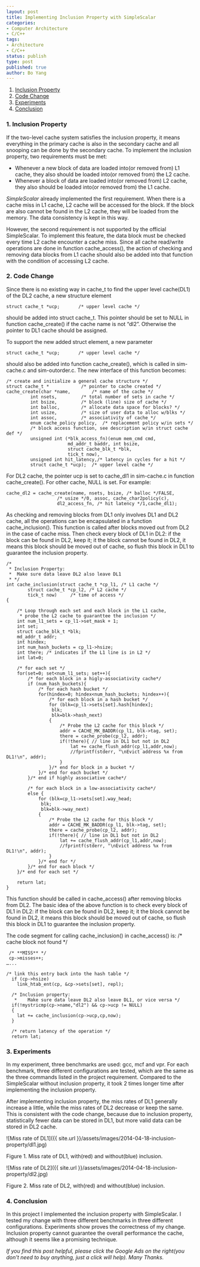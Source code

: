 ```yaml
---
layout: post
title: Implementing Inclusion Property with SimpleScalar  
categories: 
- Computer Architecture
- C/C++ 
tags:
- Architecture
- C/C++
status: publish
type: post
published: true
author: Bo Yang
---
```


1. [Inclusion Property](#inclusion_property)
2. [Code Change](#code_change)
3. [Experiments](#experiments)
4. [Conclusion](#conclusion)

### 1. <a name="inclusion_property">Inclusion Property</a>

If the two-level cache system satisfies the inclusion property, it means everything in the primary cache is also in the secondary cache and all snooping can be done by the secondary cache. To implement the inclusion property, two requirements must be met:

- Whenever a new block of data are loaded into(or removed from) L1 cache, they also should be loaded into(or removed from) the L2 cache.
- Whenever a block of data are loaded into(or removed from) L2 cache, they also should be loaded into(or removed from) the L1 cache.

_SimpleScalar_ already implemented the first requirement. When there is a cache miss in L1 cache, L2 cache will be accessed for the block. If the block are also cannot be found in the L2 cache, they will be loaded from the memory. The data consistency is kept in this way.

However, the second requirement is not supported by the official SimpleScalar. To implement this feature, the data block must be checked every time L2 cache encounter a cache miss. Since all cache read/write operations are done in function cache_access(), the action of checking and removing data blocks from L1 cache should also be added into that function with the condition of accessing L2 cache.

### 2. <a name="code_change">Code Change</a> 

Since there is no existing way in cache_t to find the upper level cache(DL1) of the DL2 cache, a new structure element 

`struct cache_t *ucp;		/* upper level cache */`

should be added into struct cache_t. This pointer should be set to NULL in function cache_create() if the cache name is not “dl2”. Otherwise the pointer to DL1 cache should be assigned.

To support the new added struct element, a new parameter 

`struct cache_t *ucp;		/* upper level cache */`

should also be added into function cache_create(), which is called in sim-cache.c and sim-outorder.c. The new interface of this function becomes:

	/* create and initialize a general cache structure */
	struct cache_t *			/* pointer to cache created */
	cache_create(char *name,		/* name of the cache */
		     int nsets,			/* total number of sets in cache */
		     int bsize,			/* block (line) size of cache */
		     int balloc,		/* allocate data space for blocks? */
		     int usize,			/* size of user data to alloc w/blks */
		     int assoc,			/* associativity of cache */
		     enum cache_policy policy,	/* replacement policy w/in sets */
		     /* block access function, see description w/in struct cache def */
		     unsigned int (*blk_access_fn)(enum mem_cmd cmd,
						   md_addr_t baddr, int bsize,
						   struct cache_blk_t *blk,
						   tick_t now),
		     unsigned int hit_latency,/* latency in cycles for a hit */
		     struct cache_t *ucp);	/* upper level cache */

For DL2 cache, the pointer ucp is set to cache_dl1 in sim-cache.c in function cache_create(). For other cache, NULL is set. For example:

	cache_dl2 = cache_create(name, nsets, bsize, /* balloc */FALSE,
					   /* usize */0, assoc, cache_char2policy(c),
					   dl2_access_fn, /* hit latency */1,cache_dl1);

As checking and removing blocks from DL1 only involves DL1 and DL2 cache, all the operations can be encapsulated in a function cache_inclusion(). This function is called after blocks moved out from DL2 in the case of cache miss. Then check every block of DL1 in DL2: if the block can be found in DL2, keep it; it the block cannot be found in DL2, it means this block should be moved out of cache, so flush this block in DL1 to guarantee the inclusion property.

	/*
	 * Inclusion Property:
	 * 	Make sure data leave DL2 also leave DL1 
	 * */
	int cache_inclusion(struct cache_t *cp_l1, /* L1 cache */
			struct cache_t *cp_l2, /* L2 cache */
			tick_t now)		/* time of access */
	{
	
		/* Loop through each set and each block in the L1 cache, 
		 * probe the L2 cache to guaranttee the inclusion */
		int num_l1_sets = cp_l1->set_mask + 1;
		int set;
	  	struct cache_blk_t *blk;
		md_addr_t addr;
		int hindex;
		int num_hash_buckets = cp_l1->hsize;
		int there; /* indicates if the L1 line is in L2 */
		int lat=0;
	
		/* for each set */
		for(set=0; set<num_l1_sets; set++){
			/* for each block in a higly-associativity cache*/
	  		if (num_hash_buckets){
				/* for each hash bucket */
				for(hindex=0; hindex<num_hash_buckets; hindex++){
				    /* for each block in a hash bucket */
				    for (blk=cp_l1->sets[set].hash[hindex];
					 blk;
					 blk=blk->hash_next)
					{	
						/* Probe the L2 cache for this block */
						addr = CACHE_MK_BADDR(cp_l1, blk->tag, set);
						there = cache_probe(cp_l2, addr);
						if(!there){ // line in DL1 but not in DL2
							lat += cache_flush_addr(cp_l1,addr,now);
							//fprintf(stderr, "\nEvict address %x from DL1!\n", addr);
						}
			   		}/* end for block in a bucket */
				}/* end for each bucket */
	  		}/* end if highly associative cache*/
	
			/* for each block in a low-associativity cache*/
			else {
				for (blk=cp_l1->sets[set].way_head;
				 blk;
				 blk=blk->way_next)
	    		{
					/* Probe the L2 cache for this block */
					addr = CACHE_MK_BADDR(cp_l1, blk->tag, set);
					there = cache_probe(cp_l2, addr);
					if(!there){ // line in DL1 but not in DL2
						lat += cache_flush_addr(cp_l1,addr,now);
						//fprintf(stderr, "\nEvict address %x from DL1!\n", addr);
					}
			    }/* end for */
	  		}/* end for each block */
		}/* end for each set */
		
		return lat;
	}

This function should be called in cache_access() after removing blocks from DL2. The basic idea of the above function is to  check every block of DL1 in DL2: if the block can be found in DL2, keep it; it the block cannot be found in DL2, it means this block should be moved out of cache, so flush this block in DL1 to guarantee the inclusion property.

The code segment for calling cache_inclusion() in cache_access() is:
	/* cache block not found */
	
	 /* **MISS** */
	 cp->misses++;
	…...
	
	/* link this entry back into the hash table */
	  if (cp->hsize)
	    link_htab_ent(cp, &cp->sets[set], repl);
	
	  /* Inclusion property:
	   * 	Make sure data leave DL2 also leave DL1, or vice versa */
	  if(!mystricmp(cp->name,"dl2") && cp->ucp != NULL) 
	  {
	  	lat += cache_inclusion(cp->ucp,cp,now);
	  }
	
	  /* return latency of the operation */
	  return lat;

### 3. <a name="experiments">Experiments</a>

In my experiment, three benchmarks are used: gcc, mcf and vpr. For each benchmark, three different configurations are tested, which are the same as the three commands listed in the project requirement. Compared to the SimpleScalar without inclusion property, it took 2 times longer time after implementing the inclusion property. 

After implementing inclusion property, the miss rates of DL1 generally increase a little, while the miss rates of DL2 decrease or keep the same. This is consistent with the code change, because due to inclusion property, statistically fewer data can be stored in DL1, but more valid data can be stored in DL2 cache. 

![Miss rate of DL1]({{ site.url }}/assets/images/2014-04-18-inclusion-property/dl1.jpg)

Figure 1. Miss rate of DL1, with(red) and without(blue) inclusion.

![Miss rate of DL2]({{ site.url }}/assets/images/2014-04-18-inclusion-property/dl2.jpg)

Figure 2. Miss rate of DL2, with(red) and without(blue) inclusion.

### 4. <a name="conclusion">Conclusion</a>

In this project I implemented the inclusion property with SimpleScalar. I tested my change with three different benchmarks in three different configurations. Experiments show proves the correctness of my change. Inclusion property cannot guarantee the overall performance the cache, although it seems like a promising technique.
<p><i>If you find this post helpful, please click the Google Ads on the right(you don't need to buy anything, just a click will help). Many Thanks.</i></p>
